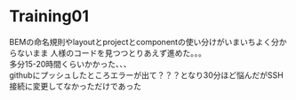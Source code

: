 # Training01

BEMの命名規則やlayoutとprojectとcomponentの使い分けがいまいちよく分からないまま
人様のコードを見つつとりあえず進めた。。。<br>
多分15-20時間くらいかかった、、、<br>
githubにプッシュしたところエラーが出て？？？となり30分ほど悩んだがSSH接続に変更してなかっただけであった
